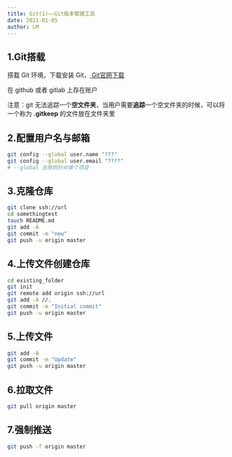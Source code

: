 ```yaml
---
title: Git(1)——Git版本管理工具
date: 2021-01-05
author: LM
---
```


## 1.Git搭载

搭载 Git 环境，下载安装 Git，[ Git官网下载 ](https://git-scm.com/)

在 github 或者 gitlab 上存在账户

注意：git 无法追踪一个**空文件夹**，当用户需要**追踪**一个空文件夹的时候，可以将一个称为 **.gitkeep** 的文件放在文件夹里

##  2.配置用户名与邮箱

```bash
git config --global user.name "???"
git config --global user.email "????"
# --global 去除则针对单个项目
```

## 3.克隆仓库

```bash
git clone ssh://url
cd somethingtest
touch README.md
git add -A
git commit -m "new"
git push -u origin master
```

## 4.上传文件创建仓库

```bash
cd existing_folder
git init
git remote add origin ssh://url
git add -A //.
git commit -m "Initial commit"
git push -u origin master
```

## 5.上传文件

```bash
git add -A
git commit -m "Update"
git push -u origin master
```

## 6.拉取文件

```bash
git pull origin master
```

## 7.强制推送

```bash
git push -f origin master
```


